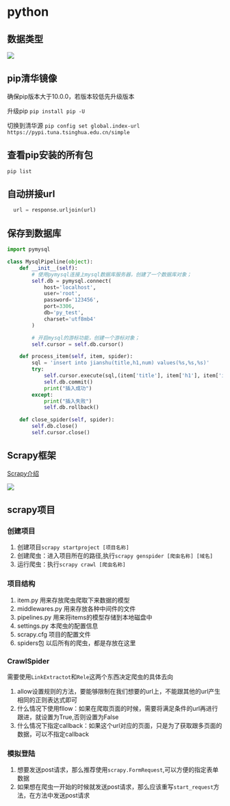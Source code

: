 # python
## 数据类型
![](https://gitee.com/jianglin521/picgoImg/raw/master/img/20200324083829.png)


## pip清华镜像
确保pip版本大于10.0.0，若版本较低先升级版本

升级pip `pip install pip -U`

切换到清华源 `pip config set global.index-url https://pypi.tuna.tsinghua.edu.cn/simple`

## 查看pip安装的所有包
`pip list`

## 自动拼接url
```py
  url = response.urljoin(url)
```

## 保存到数据库
```py
import pymysql

class MysqlPipeline(object):
    def __init__(self):
        # 使用pymysql连接上mysql数据库服务器，创建了一个数据库对象；
        self.db = pymysql.connect(
            host='localhost',
            user='root',
            password='123456',
            port=3306,
            db='py_test',
            charset='utf8mb4'
        )

        # 开启mysql的游标功能，创建一个游标对象；              
        self.cursor = self.db.cursor()

    def process_item(self, item, spider):
        sql = 'insert into jianshu(title,h1,num) values(%s,%s,%s)'
        try:
            self.cursor.execute(sql,(item['title'], item['h1'], item['index']))
            self.db.commit()
            print("插入成功")
        except:
            print("插入失败")
            self.db.rollback()

    def close_spider(self, spider):
        self.db.close()
        self.cursor.close()
```

## Scrapy框架
[Scrapy介绍](https://www.jianshu.com/p/02cecfad9ef0)

![](https://gitee.com/jianglin521/picgoImg/raw/master/img/20200403090433.webp)

## scrapy项目
### 创建项目
1. 创建项目`scrapy startproject [项目名称]`
2. 创建爬虫：进入项目所在的路径,执行`scrapy genspider [爬虫名称] [域名]`
3. 运行爬虫：执行`scrapy crawl [爬虫名称]`

### 项目结构
1. item.py 用来存放爬虫爬取下来数据的模型
2. middlewares.py 用来存放各种中间件的文件
3. pipelines.py 用来将items的模型存储到本地磁盘中
4. settings.py 本爬虫的配置信息
5. scrapy.cfg 项目的配置文件
6. spiders包 以后所有的爬虫，都是存放在这里

### CrawlSpider
需要使用`LinkExtractot`和`Rele`这两个东西决定爬虫的具体去向
1. allow设置规则的方法，要能够限制在我们想要的url上，不能跟其他的url产生相同的正则表达式即可
2. 什么情况下使用fllow：如果在爬取页面的时候，需要将满足条件的url再进行跟进，就设置为True,否则设置为False
3. 什么情况下指定callback：如果这个url对应的页面，只是为了获取跟多页面的数据，可以不指定callback

### 模拟登陆
1. 想要发送post请求，那么推荐使用`scrapy.FormRequest`,可以方便的指定表单数据
2. 如果想在爬虫一开始的时候就发送post请求，那么应该重写`start_request`方法，在方法中发送post请求




